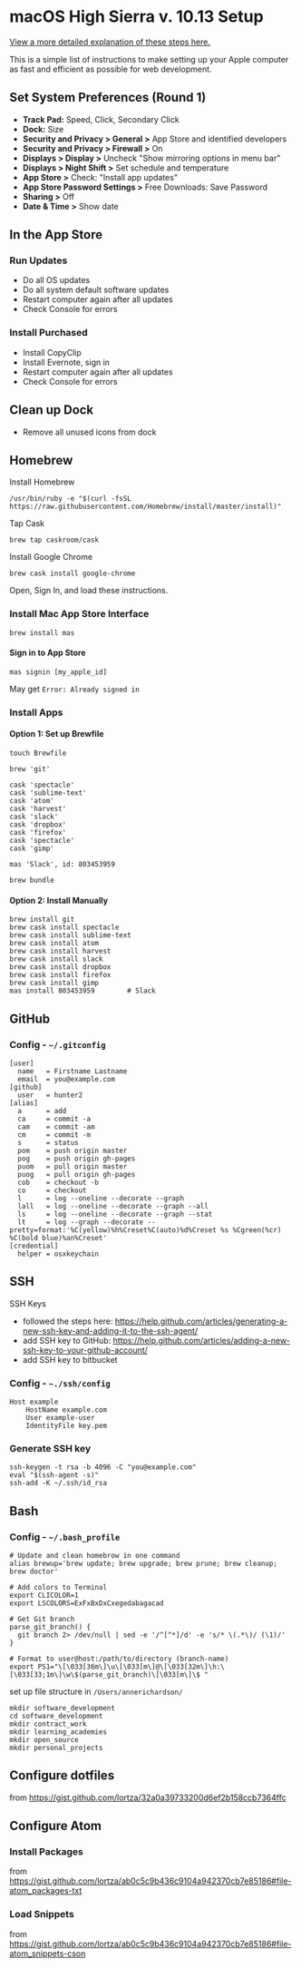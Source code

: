 # macOS High Sierra v. 10.13 Setup

[View a more detailed explanation of these steps here.](https://www.taniarascia.com/setting-up-a-brand-new-mac-for-development/)

This is a simple list of instructions to make setting up your Apple computer as fast and efficient as possible for web development.

## Set System Preferences (Round 1)

- **Track Pad:** Speed, Click, Secondary Click
- **Dock:** Size
- **Security and Privacy > General >** App Store and identified developers
- **Security and Privacy > Firewall >** On
- **Displays > Display >** Uncheck "Show mirroring options in menu bar"
- **Displays > Night Shift >** Set schedule and temperature
- **App Store >** Check: "Install app updates"
- **App Store Password Settings >** Free Downloads: Save Password
- **Sharing >** Off
- **Date & Time >** Show date


## In the App Store

### Run Updates

- Do all OS updates
- Do all system default software updates
- Restart computer again after all updates
- Check Console for errors

### Install Purchased

- Install CopyClip
- Install Evernote, sign in
- Restart computer again after all updates
- Check Console for errors

## Clean up Dock

- Remove all unused icons from dock

## Homebrew

Install Homebrew
```shell
/usr/bin/ruby -e "$(curl -fsSL https://raw.githubusercontent.com/Homebrew/install/master/install)"
```

Tap Cask
```
brew tap caskroom/cask
```

Install Google Chrome
```
brew cask install google-chrome
```
Open, Sign In, and load these instructions.

### Install Mac App Store Interface

```shell
brew install mas
```

#### Sign in to App Store

```shell
mas signin [my_apple_id]
```
May get `Error: Already signed in`

### Install Apps

#### Option 1: Set up Brewfile

```shell
touch Brewfile
```

```shell
brew 'git'

cask 'spectacle'
cask 'sublime-text'
cask 'atom'
cask 'harvest'
cask 'slack'
cask 'dropbox'
cask 'firefox'
cask 'spectacle'
cask 'gimp'

mas 'Slack', id: 803453959
```

```shell
brew bundle
```

#### Option 2: Install Manually

```shell
brew install git
brew cask install spectacle
brew cask install sublime-text
brew cask install atom
brew cask install harvest
brew cask install slack
brew cask install dropbox
brew cask install firefox
brew cask install gimp
mas install 803453959        # Slack
```

## GitHub

### Config - `~/.gitconfig`


```shell
[user]
  name   = Firstname Lastname
  email  = you@example.com
[github]
  user   = hunter2
[alias]
  a      = add
  ca     = commit -a
  cam    = commit -am
  cm     = commit -m
  s      = status
  pom    = push origin master
  pog    = push origin gh-pages
  puom   = pull origin master
  puog   = pull origin gh-pages
  cob    = checkout -b
  co     = checkout
  l      = log --oneline --decorate --graph
  lall   = log --oneline --decorate --graph --all
  ls     = log --oneline --decorate --graph --stat
  lt     = log --graph --decorate --pretty=format:'%C(yellow)%h%Creset%C(auto)%d%Creset %s %Cgreen(%cr) %C(bold blue)%an%Creset'
[credential]
  helper = osxkeychain
```


## SSH

SSH Keys
- followed the steps here: https://help.github.com/articles/generating-a-new-ssh-key-and-adding-it-to-the-ssh-agent/
- add SSH key to GitHub: https://help.github.com/articles/adding-a-new-ssh-key-to-your-github-account/
- add SSH key to bitbucket

### Config - `~./ssh/config`

```shell
Host example
    HostName example.com
    User example-user
    IdentityFile key.pem
```

### Generate SSH key

```shell
ssh-keygen -t rsa -b 4096 -C "you@example.com"
eval "$(ssh-agent -s)"
ssh-add -K ~/.ssh/id_rsa
```

## Bash

### Config - `~/.bash_profile`

```shell
# Update and clean homebrow in one command
alias brewup='brew update; brew upgrade; brew prune; brew cleanup; brew doctor'

# Add colors to Terminal
export CLICOLOR=1
export LSCOLORS=ExFxBxDxCxegedabagacad

# Get Git branch
parse_git_branch() {
  git branch 2> /dev/null | sed -e '/^[^*]/d' -e 's/* \(.*\)/ (\1)/'
}

# Format to user@host:/path/to/directory (branch-name)
export PS1="\[\033[36m\]\u\[\033[m\]@\[\033[32m\]\h:\[\033[33;1m\]\w\$(parse_git_branch)\[\033[m\]\$ "
```



set up file structure in `/Users/annerichardson/`
```
mkdir software_development
cd software_development
mkdir contract_work
mkdir learning_academies
mkdir open_source
mkdir personal_projects
```

## Configure dotfiles
from https://gist.github.com/lortza/32a0a39733200d6ef2b158ccb7364ffc


## Configure Atom

### Install Packages
from https://gist.github.com/lortza/ab0c5c9b436c9104a942370cb7e85186#file-atom_packages-txt
### Load Snippets
from https://gist.github.com/lortza/ab0c5c9b436c9104a942370cb7e85186#file-atom_snippets-cson

<!--
## Node.js

### Download Node

```shell
curl -o- https://raw.githubusercontent.com/creationix/nvm/v0.33.1/install.sh | bash
```

```shell
nvm install node
```

```shell
nvm use node
```

#### Update Node.js

```shell
nvm install node --reinstall-packages-from=node
```

## npm

### Gulp

```shell
npm install --global gulp-cli
```

## Ruby Version Manager

### Download rvm

```shell
\curl -sSL https://get.rvm.io | bash -s stable
```

### Install Ruby version

```shell
rvm install ruby-head
```

```shell
rvm --default use 2.4.0
```

```shell
gem install bundler
```

## Install Composer

```shell
curl -sS https://getcomposer.org/installer | php
sudo mv composer.phar /usr/local/bin/composer
```


## Mac Preferences (Round 2)

- **Printers & Scanners >** TBD
- **Users & Groups >** TBD
- Statup applications


### Show Library folder

```shell
chflags nohidden ~/Library
```

### Show hidden files

This can also be done by pressing `command` + `shift` + `.`.

```shell
defaults write com.apple.finder AppleShowAllFiles YES
```

### Show path bar

```shell
defaults write com.apple.finder ShowPathbar -bool true
```

### Show status bar

```shell
defaults write com.apple.finder ShowStatusBar -bool true
```

### Disable unidentified developer warnings

```shell
sudo spctl --master-disable
```
 -->




